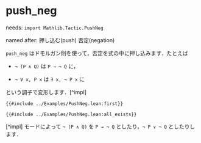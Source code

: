 # push_neg

needs: `import Mathlib.Tactic.PushNeg`

named after: 押し込む(push) 否定(negation)

`push_neg` はドモルガン則を使って，否定を式の中に押し込みます．たとえば

* `¬ (P ∧ Q)` は `P → ¬ Q` に，

* `¬ ∀ x, P x` は `∃ x, ¬ P x` に

という調子で変形します．[^impl]

```lean
{{#include ../Examples/PushNeg.lean:first}}
```

```lean
{{#include ../Examples/PushNeg.lean:all_exists}}
```

[^impl] モードによって `¬ (P ∧ Q)` を `P → ¬ Q` としたり，`¬ P ∨ ¬ Q` としたりします．